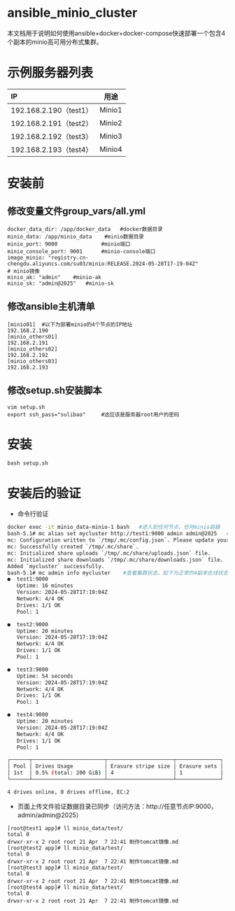 # ansible_minio_cluster

本文档用于说明如何使用ansible+docker+docker-compose快速部署一个包含4个副本的minio高可用分布式集群。

# 示例服务器列表

| IP                     | 用途   |
| :--------------------- | ------ |
| 192.168.2.190（test1） | Minio1 |
| 192.168.2.191（test2） | Minio2 |
| 192.168.2.192（test3） | Minio3 |
| 192.168.2.193（test4） | Minio4 |



# 安装前

## 修改变量文件group_vars/all.yml

```
docker_data_dir: /app/docker_data   #docker数据目录
minio_data: /app/minio_data    #minio数据目录
minio_port: 9000              #minio端口
minio_console_port: 9001      #minio-console端口
image_minio: "registry.cn-chengdu.aliyuncs.com/su03/minio:RELEASE.2024-05-28T17-19-04Z"
# minio镜像
minio_ak: "admin"    #minio-ak
minio_sk: "admin@2025"   #minio-sk
```

## 修改ansible主机清单

```
[minio01]  #以下为部署minio的4个节点的IP地址
192.168.2.190
[minio_others01]
192.168.2.191
[minio_others02]
192.168.2.192
[minio_others03]
192.168.2.193
```

## 修改setup.sh安装脚本

```
vim setup.sh
export ssh_pass="sulibao"     #这应该是服务器root用户的密码
```

# 安装

```
bash setup.sh
```

# 安装后的验证

- 命令行验证

```sh
docker exec -it minio_data-minio-1 bash   #进入到任何节点，任何minio容器
bash-5.1# mc alias set mycluster http://test1:9000 admin admin@2025   #设置任意节点的别名
mc: Configuration written to `/tmp/.mc/config.json`. Please update your access credentials.
mc: Successfully created `/tmp/.mc/share`.
mc: Initialized share uploads `/tmp/.mc/share/uploads.json` file.
mc: Initialized share downloads `/tmp/.mc/share/downloads.json` file.
Added `mycluster` successfully. 
bash-5.1# mc admin info mycluster    #查看集群状态，如下为正常的4副本在线状态
●  test1:9000
   Uptime: 16 minutes 
   Version: 2024-05-28T17:19:04Z
   Network: 4/4 OK 
   Drives: 1/1 OK 
   Pool: 1

●  test2:9000
   Uptime: 20 minutes 
   Version: 2024-05-28T17:19:04Z
   Network: 4/4 OK 
   Drives: 1/1 OK 
   Pool: 1

●  test3:9000
   Uptime: 54 seconds 
   Version: 2024-05-28T17:19:04Z
   Network: 4/4 OK 
   Drives: 1/1 OK 
   Pool: 1

●  test4:9000
   Uptime: 20 minutes 
   Version: 2024-05-28T17:19:04Z
   Network: 4/4 OK 
   Drives: 1/1 OK 
   Pool: 1

┌──────┬───────────────────────┬─────────────────────┬──────────────┐
│ Pool │ Drives Usage          │ Erasure stripe size │ Erasure sets │
│ 1st  │ 0.5% (total: 200 GiB) │ 4                   │ 1            │
└──────┴───────────────────────┴─────────────────────┴──────────────┘

4 drives online, 0 drives offline, EC:2

```

- 页面上传文件验证数据目录已同步（访问方法：http://任意节点IP:9000，admin/admin@2025）

```
[root@test1 app]# ll minio_data/test/
total 0
drwxr-xr-x 2 root root 21 Apr  7 22:41 制作tomcat镜像.md
[root@test2 app]# ll minio_data/test/
total 0
drwxr-xr-x 2 root root 21 Apr  7 22:41 制作tomcat镜像.md
[root@test3 app]# ll minio_data/test/
total 0
drwxr-xr-x 2 root root 21 Apr  7 22:41 制作tomcat镜像.md
[root@test4 app]# ll minio_data/test/
total 0
drwxr-xr-x 2 root root 21 Apr  7 22:41 制作tomcat镜像.md
```

